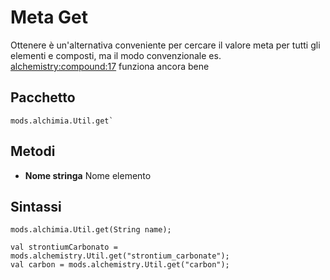 # Meta Get
Ottenere è un'alternativa conveniente per cercare il valore meta per tutti gli elementi e composti, ma il modo convenzionale es. <alchemistry:compound:17> funziona ancora bene

## Pacchetto
```zenscript
mods.alchimia.Util.get`
```

## Metodi

- **Nome stringa** Nome elemento

## Sintassi

```zenscript
mods.alchimia.Util.get(String name);

val strontiumCarbonato = mods.alchemistry.Util.get("strontium_carbonate");
val carbon = mods.alchemistry.Util.get("carbon");
```